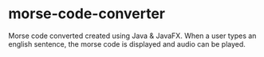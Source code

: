 # morse-code-converter
Morse code converted created using Java & JavaFX. 
When a user types an english sentence, the morse code is displayed and audio can be played.
